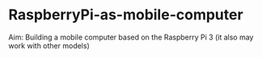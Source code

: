 # RaspberryPi-as-mobile-computer
Aim: Building a mobile computer based on the Raspberry Pi 3 (it also may work with other models)
